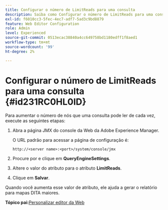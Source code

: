 ```yaml
---
title: Configurar o número de LimitReads para uma consulta
description: Saiba como Configurar o número de LimitReads para uma consulta
exl-id: f6010cc3-5fec-4ec7-adf7-5ad3c9bd8879
feature: Web Editor Configuration
role: Admin
level: Experienced
source-git-commit: 0513ecac38840a4cc649758bd1180edff1f8aed1
workflow-type: tm+mt
source-wordcount: '99'
ht-degree: 2%

---
```


# Configurar o número de LimitReads para uma consulta {#id231RC0HL0ID}

Para aumentar o número de nós que uma consulta pode ler de cada vez, execute as seguintes etapas:

1. Abra a página JMX do console da Web da Adobe Experience Manager.

   O URL padrão para acessar a página de configuração é:

   ```http
   http://<server name>:<port>/system/console/jmx
   ```

1. Procure por e clique em **QueryEngineSettings**.

1. Altere o valor do atributo para o atributo **LimitReads**.

1. Clique em **Salvar**.


Quando você aumenta esse valor de atributo, ele ajuda a gerar o relatório para mapas DITA maiores.

**Tópico pai:**&#x200B;[ Personalizar editor da Web](conf-web-editor.md)

